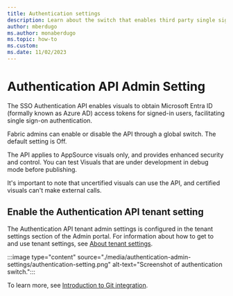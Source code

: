 ```yaml
---
title: Authentication settings
description: Learn about the switch that enables third party single sign-in authentication.
author: mberdugo
ms.author: monaberdugo
ms.topic: how-to
ms.custom:
ms.date: 11/02/2023
---
```


# Authentication API Admin Setting

The SSO Authentication API enables visuals to obtain Microsoft Entra ID (formally known as Azure AD) access tokens for signed-in users, facilitating single sign-on authentication.

Fabric admins can enable or disable the API through a global switch. The default setting is Off. 

The API applies to AppSource visuals only, and provides enhanced security and control. You can test Visuals that are under development in debug mode before publishing.

It's important to note that uncertified visuals can use the API, and certified visuals can't make external calls.

## Enable the Authentication API tenant setting

The Authentication API tenant admin settings is configured in the tenant settings section of the Admin portal. For information about how to get to and use tenant settings, see [About tenant settings](tenant-settings-index.md).

:::image type="content" source="./media/authentication-admin-settings/authentication-setting.png" alt-text="Screenshot of authentication switch.":::

To learn more, see [Introduction to Git integration](/power-bi/developer/visuals/authentication-api.md).
